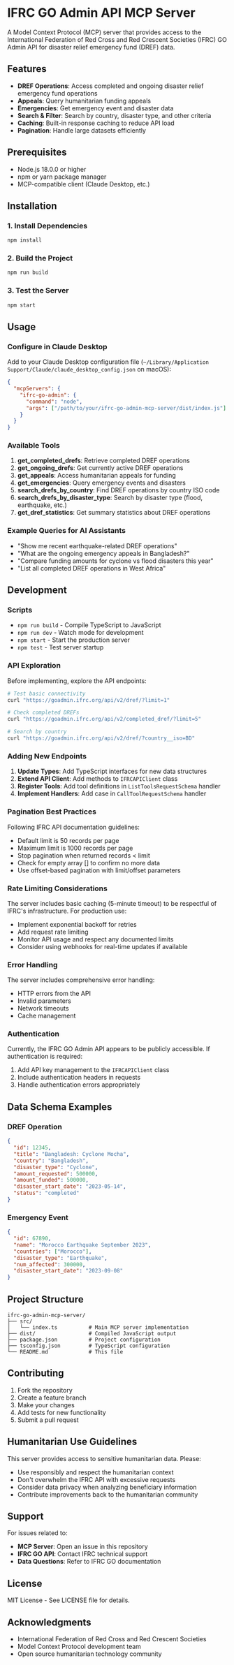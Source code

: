 # IFRC GO Admin API MCP Server

A Model Context Protocol (MCP) server that provides access to the International Federation of Red Cross and Red Crescent Societies (IFRC) GO Admin API for disaster relief emergency fund (DREF) data.

## Features

- **DREF Operations**: Access completed and ongoing disaster relief emergency fund operations
- **Appeals**: Query humanitarian funding appeals 
- **Emergencies**: Get emergency event and disaster data
- **Search & Filter**: Search by country, disaster type, and other criteria
- **Caching**: Built-in response caching to reduce API load
- **Pagination**: Handle large datasets efficiently

## Prerequisites

- Node.js 18.0.0 or higher
- npm or yarn package manager
- MCP-compatible client (Claude Desktop, etc.)

## Installation

### 1. Install Dependencies
```bash
npm install
```

### 2. Build the Project
```bash
npm run build
```

### 3. Test the Server
```bash
npm start
```

## Usage

### Configure in Claude Desktop

Add to your Claude Desktop configuration file (`~/Library/Application Support/Claude/claude_desktop_config.json` on macOS):

```json
{
  "mcpServers": {
    "ifrc-go-admin": {
      "command": "node",
      "args": ["/path/to/your/ifrc-go-admin-mcp-server/dist/index.js"]
    }
  }
}
```

### Available Tools

1. **get_completed_drefs**: Retrieve completed DREF operations
2. **get_ongoing_drefs**: Get currently active DREF operations  
3. **get_appeals**: Access humanitarian appeals for funding
4. **get_emergencies**: Query emergency events and disasters
5. **search_drefs_by_country**: Find DREF operations by country ISO code
6. **search_drefs_by_disaster_type**: Search by disaster type (flood, earthquake, etc.)
7. **get_dref_statistics**: Get summary statistics about DREF operations

### Example Queries for AI Assistants

- "Show me recent earthquake-related DREF operations"
- "What are the ongoing emergency appeals in Bangladesh?"
- "Compare funding amounts for cyclone vs flood disasters this year"
- "List all completed DREF operations in West Africa"

## Development

### Scripts

- `npm run build` - Compile TypeScript to JavaScript
- `npm run dev` - Watch mode for development
- `npm start` - Start the production server
- `npm test` - Test server startup

### API Exploration

Before implementing, explore the API endpoints:

```bash
# Test basic connectivity
curl "https://goadmin.ifrc.org/api/v2/dref/?limit=1"

# Check completed DREFs
curl "https://goadmin.ifrc.org/api/v2/completed_dref/?limit=5"

# Search by country
curl "https://goadmin.ifrc.org/api/v2/dref/?country__iso=BD"
```

### Adding New Endpoints

1. **Update Types**: Add TypeScript interfaces for new data structures
2. **Extend API Client**: Add methods to `IFRCAPIClient` class
3. **Register Tools**: Add tool definitions in `ListToolsRequestSchema` handler
4. **Implement Handlers**: Add case in `CallToolRequestSchema` handler

### Pagination Best Practices

Following IFRC API documentation guidelines:

- Default limit is 50 records per page
- Maximum limit is 1000 records per page  
- Stop pagination when returned records < limit
- Check for empty array [] to confirm no more data
- Use offset-based pagination with limit/offset parameters

### Rate Limiting Considerations

The server includes basic caching (5-minute timeout) to be respectful of IFRC's infrastructure. For production use:

- Implement exponential backoff for retries
- Add request rate limiting 
- Monitor API usage and respect any documented limits
- Consider using webhooks for real-time updates if available

### Error Handling

The server includes comprehensive error handling:
- HTTP errors from the API
- Invalid parameters
- Network timeouts
- Cache management

### Authentication

Currently, the IFRC GO Admin API appears to be publicly accessible. If authentication is required:

1. Add API key management to the `IFRCAPIClient` class
2. Include authentication headers in requests
3. Handle authentication errors appropriately

## Data Schema Examples

### DREF Operation
```json
{
  "id": 12345,
  "title": "Bangladesh: Cyclone Mocha",
  "country": "Bangladesh", 
  "disaster_type": "Cyclone",
  "amount_requested": 500000,
  "amount_funded": 500000,
  "disaster_start_date": "2023-05-14",
  "status": "completed"
}
```

### Emergency Event
```json
{
  "id": 67890,
  "name": "Morocco Earthquake September 2023",
  "countries": ["Morocco"],
  "disaster_type": "Earthquake", 
  "num_affected": 300000,
  "disaster_start_date": "2023-09-08"
}
```

## Project Structure

```
ifrc-go-admin-mcp-server/
├── src/
│   └── index.ts          # Main MCP server implementation
├── dist/                 # Compiled JavaScript output
├── package.json          # Project configuration
├── tsconfig.json         # TypeScript configuration
└── README.md             # This file
```

## Contributing

1. Fork the repository
2. Create a feature branch
3. Make your changes
4. Add tests for new functionality
5. Submit a pull request

## Humanitarian Use Guidelines

This server provides access to sensitive humanitarian data. Please:

- Use responsibly and respect the humanitarian context
- Don't overwhelm the IFRC API with excessive requests
- Consider data privacy when analyzing beneficiary information
- Contribute improvements back to the humanitarian community

## Support

For issues related to:
- **MCP Server**: Open an issue in this repository
- **IFRC GO API**: Contact IFRC technical support
- **Data Questions**: Refer to IFRC GO documentation

## License

MIT License - See LICENSE file for details.

## Acknowledgments

- International Federation of Red Cross and Red Crescent Societies
- Model Context Protocol development team
- Open source humanitarian technology community